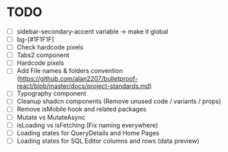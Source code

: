 # TODO

- [ ] sidebar-secondary-accent variable -> make it global
- [ ] bg-[#1F1F1F]
- [ ] Check hardcode pixels
- [ ] Tabs2 component
- [ ] Hardcode pixels
- [ ] Add File names & folders convention (https://github.com/alan2207/bulletproof-react/blob/master/docs/project-standards.md)
- [ ] Typography component
- [ ] Cleanup shadcn components (Remove unused code / variants / props)
- [ ] Remove isMobile hook and related packages
- [ ] Mutate vs MutateAsync
- [ ] isLoading vs isFetching (Fix naming everywhere)
- [ ] Loading states for QueryDetails and Home Pages
- [ ] Loading states for SQL Editor columns and rows (data preview)
